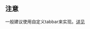 <!-- ## uni.onTabBarMidButtonTap(options) @ontabbarmidbuttontap -->

<!-- UTSAPIJSON.onTabBarMidButtonTap.name -->

<!-- UTSAPIJSON.onTabBarMidButtonTap.description -->

<!-- UTSAPIJSON.onTabBarMidButtonTap.param -->

<!-- UTSAPIJSON.onTabBarMidButtonTap.returnValue -->

<!-- UTSAPIJSON.onTabBarMidButtonTap.compatibility -->

<!-- UTSAPIJSON.onTabBarMidButtonTap.tutorial -->

<!-- UTSAPIJSON.general_type.name -->

<!-- UTSAPIJSON.general_type.param -->

## 注意
一般建议使用自定义tabbar来实现。[详见](../collocation/pagesjson.md#pages-tabbar)